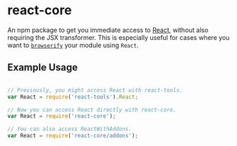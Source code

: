 # react-core

An npm package to get you immediate access to [React](http://facebook.github.io/react/),
without also requiring the JSX transformer. This is especially useful for cases where you
want to [`browserify`](https://github.com/substack/node-browserify) your module using
`React`.

## Example Usage

```js

// Previously, you might access React with react-tools.
var React = require('react-tools').React;

// Now you can access React directly with react-core.
var React = require('react-core');

// You can also access ReactWithAddons.
var React = require('react-core/addons');
```

